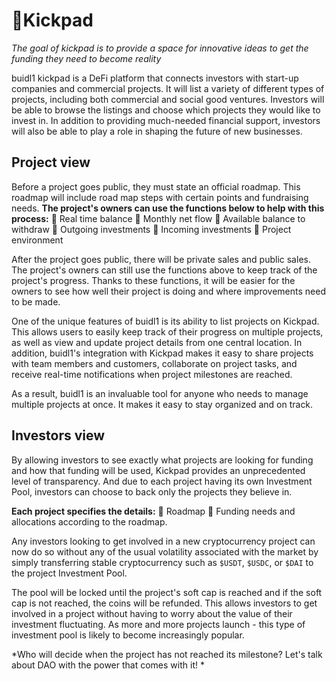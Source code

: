 # 🌱Kickpad

*The goal of kickpad is to provide a space for innovative ideas to get the funding they need to become reality*

buidl1 kickpad is a DeFi platform that connects investors with start-up companies and commercial projects. It will list a variety of different types of projects, including both commercial and social good ventures. Investors will be able to browse the listings and choose which projects they would like to invest in. In addition to providing much-needed financial support, investors will also be able to play a role in shaping the future of new businesses. 

## Project view

Before a project goes public, they must state an official roadmap. This roadmap will include road map steps with certain points and fundraising needs. 
**The project's owners can use the functions below to help with this process:**
 🌿  Real time balance
 🌿  Monthly net flow
 🌿  Available balance to withdraw
 🌿  Outgoing investments
 🌿  Incoming investments
 🌿  Project environment

After the project goes public, there will be private sales and public sales. The project's owners can still use the functions above to keep track of the project's progress. Thanks to these functions, it will be easier for the owners to see how well their project is doing and where improvements need to be made. 

One of the unique features of buidl1 is its ability to list projects on Kickpad. This allows users to easily keep track of their progress on multiple projects, as well as view and update project details from one central location. In addition, buidl1's integration with Kickpad makes it easy to share projects with team members and customers, collaborate on project tasks, and receive real-time notifications when project milestones are reached. 

As a result, buidl1 is an invaluable tool for anyone who needs to manage multiple projects at once. It makes it easy to stay organized and on track. 

## Investors view

By allowing investors to see exactly what projects are looking for funding and how that funding will be used, Kickpad provides an unprecedented level of transparency. And due to each project having its own Investment Pool, investors can choose to back only the projects they believe in. 

**Each project specifies the details:**
 🌿  Roadmap
 🌿  Funding needs and allocations according to the roadmap.

Any investors looking to get involved in a new cryptocurrency project can now do so without any of the usual volatility associated with the market by simply transferring stable cryptocurrency such as `$USDT`, `$USDC`, or `$DAI` to the project Investment Pool. 

The pool will be locked until the project's soft cap is reached and if the soft cap is not reached, the coins will be refunded. This allows investors to get involved in a project without having to worry about the value of their investment fluctuating. As more and more projects launch - this type of investment pool is likely to become increasingly popular. 

*Who will decide when the project has not reached its milestone?  Let's talk about DAO with the power that comes with it! *
